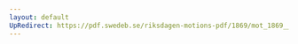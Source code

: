 ```yaml
---
layout: default
UpRedirect: https://pdf.swedeb.se/riksdagen-motions-pdf/1869/mot_1869__ak__00159/mot_1869__ak__00159_001.pdf
---
```

